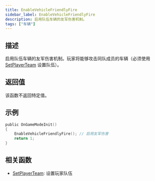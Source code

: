 ```yaml
---
title: EnableVehicleFriendlyFire
sidebar_label: EnableVehicleFriendlyFire
description: 启用队伍车辆的友军伤害机制。
tags: ["车辆"]
---
```


## 描述

启用队伍车辆的友军伤害机制。玩家将能够攻击同队成员的车辆（必须使用 [SetPlayerTeam](SetPlayerTeam) 设置队伍）。

## 返回值

该函数不返回特定值。

## 示例

```c
public OnGameModeInit()
{
    EnableVehicleFriendlyFire(); // 启用友军伤害
    return 1;
}
```

## 相关函数

- [SetPlayerTeam](SetPlayerTeam): 设置玩家队伍
